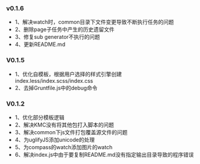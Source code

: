 ### v0.1.6

- 1、解决watch时，common目录下文件变更导致不断执行任务的问题
- 2、删除page子任务中产生的历史遗留文件
- 3、修复sub generator不执行的问题
- 4、更新README.md

### V0.1.5

- 1、优化自模板，根据用户选择的样式引擎创建index.less/index.scss/index.css
- 2、去掉Gruntfile.js中的debug命令


### V0.1.2

- 1、优化部分模板逻辑
- 2、解决KMC没有将其他包打入脚本的问题
- 3、解决common下js文件打包覆盖源文件的问题
- 4、为uglifyJS添加unicode的处理
- 5、为compass的watch添加图片的watch
- 6、解决index.js中由于要复制README.md没有指定输出目录导致的程序错误